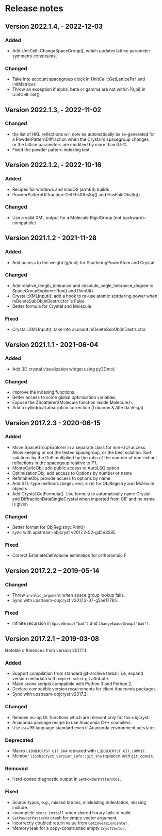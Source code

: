 # Release notes

## Version 2022.1.4,  - 2022-12-03

### Added
- Add UnitCell::ChangeSpaceGroup(), which updates lattice parameter symmetry constraints. 

### Changed
- Take into account spacegroup clock in UnitCell::GetLatticePar and InitMatrices
- Throw an exception if alpha, beta or gamma are not within ]0;pi[ in UnitCell::Init()


## Version 2022.1.3,  - 2022-11-02

### Changed

- the list of HKL reflections will now be automatically be re-generated 
  for a PowderPatternDiffraction when the Crystal's spacegroup changes,  
  or the lattice parameters are modified by more than 0.5%
- Fixed the powder pattern indexing test

## Version 2022.1.2,  - 2022-10-16

### Added

- Recipes for windows and macOS (arm64) builds
- PowderPatternDiffraction::GetFhklObsSq() and HasFhklObsSq()

### Changed

- Use a valid XML output for a Molecule RigidGroup (not backwards-compatible)

## Version 2021.1.2 - 2021-11-28

### Added

- Add access to the weight (g/mol) for ScatteringPowerAtom and Crystal

### Changed

- Add relative_length_tolerance and absolute_angle_tolerance_degree to 
  SpaceGroupExplorer::Run() and RunAll()
- Crystal::XMLInput(): add a hook to re-use atomic scattering power when
  mDeleteSubObjInDestructor is False
- Better formula for Crystal and Molecule

### Fixed

- Crystal::XMLInput(): take into account mDeleteSubObjInDestructor.

## Version 2021.1.1 - 2021-06-04

### Added

- Add 3D crystal visualization widget using py3Dmol.

### Changed

- Improve the indexing functions.
- Better access to some global optimisation variables.
- Expose the ZScatterer2Molecule function inside Molecule.h.
- Add a cylindrical absorption correction (Lobanov & Alte da Veiga).

## Version 2017.2.3 - 2020-06-15

### Added
- Move SpaceGroupExplorer in a separate class for non-GUI access.
  Allow keeping or not the tested spacegroup, or the best solution.
  Sort solutions by the GoF multiplied by the ratio of the number 
  of non-extinct reflections in the spacegoup relative to P1.
- MonteCarloObj: add public access to AutoLSQ option
- OptimizationObj: add access to Options by number or name
- RefinableObj: provide access to options by name
- Add STL-type methods (begin, end, size) for ObjRegistry and Molecule objects
- Add Crystal.GetFormula(). Use formula to automatically name Crystal and 
  DiffractionDataSingleCrystal when imported from CIF and no name is given

### Changed
- Better format for ObjRegistry::Print()
- sync with upstream-objcryst v2017.2-52-gd5e3585

### Fixed
- Correct EstimateCellVolume estimation for orthorombic F

## Version 2017.2.2 – 2019-05-14

### Changed

- Throw `invalid_argument` when space group lookup fails.
- Sync with upstream-objcryst v2017.2-37-g5ae17765.

### Fixed

- Infinite recursion in `SpaceGroup("bad")` and `ChangeSpaceGroup("bad")`.


## Version 2017.2.1 – 2019-03-08

Notable differences from version 2017.1.1.

### Added

- Support compilation from standard git-archive tarball, i.e,
  expand version metadata with `export-subst` git attribute.
- Make scons scripts compatible with Python 3 and Python 2.
- Declare compatible version requirements for client Anaconda packages.
- Sync with upstream-objcryst v2017.2.

### Changed

- Remove no-op GL functions which are relevant only for fox-objcryst.
- Anaconda package recipe to use Anaconda C++ compilers.
- Use c++98 language standard even if Anaconda environment sets later.

### Deprecated

- Macro `LIBOBJCRYST_GIT_SHA` replaced with `LIBOBJCRYST_GIT_COMMIT`.
- Member `libobjcryst_version_info::git_sha` replaced with `git_commit`.

### Removed

- Hard-coded diagnostic output in `SetPowderPatternObs`.

### Fixed

- Source typos, e.g., missed braces, misleading indentation, missing include.
- Incomplete `scons install` when shared library fails to build.
- `SetPowderPatternX` crash for empty vector argument.
- Incorrectly doubled return value from `GetInversionCenter`.
- Memory leak for a copy-constructed empty `CrystVector`.
